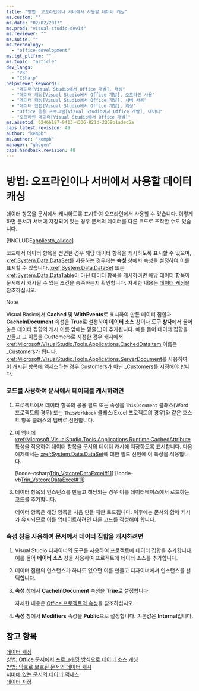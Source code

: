 ```yaml
---
title: "방법: 오프라인이나 서버에서 사용할 데이터 캐싱"
ms.custom: ""
ms.date: "02/02/2017"
ms.prod: "visual-studio-dev14"
ms.reviewer: ""
ms.suite: ""
ms.technology: 
  - "office-development"
ms.tgt_pltfrm: ""
ms.topic: "article"
dev_langs: 
  - "VB"
  - "CSharp"
helpviewer_keywords: 
  - "데이터[Visual Studio에서 Office 개발], 캐싱"
  - "데이터 캐싱[Visual Studio에서 Office 개발], 오프라인 사용"
  - "데이터 캐싱[Visual Studio에서 Office 개발], 서버 사용"
  - "데이터 집합[Visual Studio에서 Office 개발], 캐싱"
  - "Office 응용 프로그램[Visual Studio에서 Office 개발], 데이터"
  - "오프라인 데이터[Visual Studio에서 Office 개발]"
ms.assetid: 6246b187-9413-4336-821d-2259b1adec5a
caps.latest.revision: 49
author: "kempb"
ms.author: "kempb"
manager: "ghogen"
caps.handback.revision: 48
---
```

# 방법: 오프라인이나 서버에서 사용할 데이터 캐싱
  데이터 항목을 문서에서 캐시하도록 표시하여 오프라인에서 사용할 수 있습니다.  이렇게 하면 문서가 서버에 저장되어 있는 경우 문서의 데이터를 다른 코드로 조작할 수도 있습니다.  
  
 [!INCLUDE[appliesto_alldoc](../vsto/includes/appliesto-alldoc-md.md)]  
  
 코드에서 데이터 항목을 선언한 경우 해당 데이터 항목을 캐시하도록 표시할 수 있으며, <xref:System.Data.DataSet>를 사용하는 경우에는 **속성** 창에서 속성을 설정하여 이를 표시할 수 있습니다.  <xref:System.Data.DataSet> 또는 <xref:System.Data.DataTable>이 아닌 데이터 항목을 캐시하려면 해당 데이터 항목이 문서에서 캐시될 수 있는 조건을 충족하는지 확인합니다.  자세한 내용은 [데이터 캐싱](../vsto/caching-data.md)을 참조하십시오.  
  
> [!NOTE]  
>  Visual Basic에서 **Cached** 및 **WithEvents**로 표시하여 만든 데이터 집합과 **CacheInDocument** 속성을 **True**로 설정하여 **데이터 소스** 창이나 **도구 상자**에서 끌어 놓은 데이터 집합의 캐시 이름 앞에는 밑줄\(\_\)이 추가됩니다.  예를 들어 데이터 집합을 만들고 그 이름을 Customers로 지정한 경우 캐시에서 <xref:Microsoft.VisualStudio.Tools.Applications.CachedDataItem> 이름은 \_Customers가 됩니다.  <xref:Microsoft.VisualStudio.Tools.Applications.ServerDocument>를 사용하여 이 캐시된 항목에 액세스하는 경우 Customers가 아닌 \_Customers를 지정해야 합니다.  
  
### 코드를 사용하여 문서에서 데이터를 캐시하려면  
  
1.  프로젝트에서 데이터 항목의 공용 필드 또는 속성을 `ThisDocument` 클래스\(Word 프로젝트의 경우\) 또는 `ThisWorkbook` 클래스\(Excel 프로젝트의 경우\)와 같은 호스트 항목 클래스의 멤버로 선언합니다.  
  
2.  이 멤버에 <xref:Microsoft.VisualStudio.Tools.Applications.Runtime.CachedAttribute> 특성을 적용하여 데이터 항목을 문서의 데이터 캐시에 저장하도록 표시합니다.  다음 예제에서는 <xref:System.Data.DataSet>에 대한 필드 선언에 이 특성을 적용합니다.  
  
     [!code-csharp[Trin_VstcoreDataExcel#11](../snippets/csharp/VS_Snippets_OfficeSP/Trin_VstcoreDataExcel/CS/Sheet1.cs#11)]
     [!code-vb[Trin_VstcoreDataExcel#11](../snippets/visualbasic/VS_Snippets_OfficeSP/Trin_VstcoreDataExcel/VB/Sheet1.vb#11)]  
  
3.  데이터 항목의 인스턴스를 만들고 해당되는 경우 이를 데이터베이스에서 로드하는 코드를 추가합니다.  
  
     데이터 항목은 해당 항목을 처음 만들 때만 로드됩니다. 이후에는 문서와 함께 캐시가 유지되므로 이를 업데이트하려면 다른 코드를 작성해야 합니다.  
  
### 속성 창을 사용하여 문서에서 데이터 집합을 캐시하려면  
  
1.  Visual Studio 디자이너의 도구를 사용하여 프로젝트에 데이터 집합을 추가합니다. 예를 들어 **데이터 소스** 창을 사용하여 프로젝트에 데이터 소스를 추가합니다.  
  
2.  데이터 집합의 인스턴스가 하나도 없으면 이를 만들고 디자이너에서 인스턴스를 선택합니다.  
  
3.  **속성** 창에서 **CacheInDocument** 속성을 **True**로 설정합니다.  
  
     자세한 내용은 [Office 프로젝트의 속성](../vsto/properties-in-office-projects.md)을 참조하십시오.  
  
4.  **속성** 창에서 **Modifiers** 속성을 **Public**으로 설정합니다. 기본값은 **Internal**입니다.  
  
## 참고 항목  
 [데이터 캐싱](../vsto/caching-data.md)   
 [방법: Office 문서에서 프로그래밍 방식으로 데이터 소스 캐싱](../vsto/how-to-programmatically-cache-a-data-source-in-an-office-document.md)   
 [방법: 암호로 보호된 문서의 데이터 캐시](../vsto/how-to-cache-data-in-a-password-protected-document.md)   
 [서버에 있는 문서의 데이터 액세스](../vsto/accessing-data-in-documents-on-the-server.md)   
 [데이터 저장](../data-tools/saving-data.md)  
  
  
